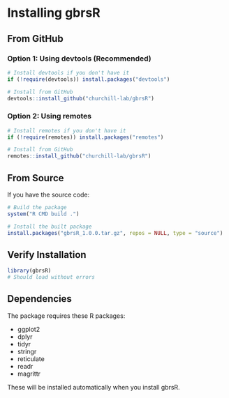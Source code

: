 # Installing gbrsR

## From GitHub

### Option 1: Using devtools (Recommended)

```r
# Install devtools if you don't have it
if (!require(devtools)) install.packages("devtools")

# Install from GitHub
devtools::install_github("churchill-lab/gbrsR")
```

### Option 2: Using remotes

```r
# Install remotes if you don't have it
if (!require(remotes)) install.packages("remotes")

# Install from GitHub
remotes::install_github("churchill-lab/gbrsR")
```

## From Source

If you have the source code:

```r
# Build the package
system("R CMD build .")

# Install the built package
install.packages("gbrsR_1.0.0.tar.gz", repos = NULL, type = "source")
```

## Verify Installation

```r
library(gbrsR)
# Should load without errors
```

## Dependencies

The package requires these R packages:
- ggplot2
- dplyr  
- tidyr
- stringr
- reticulate
- readr
- magrittr

These will be installed automatically when you install gbrsR.
